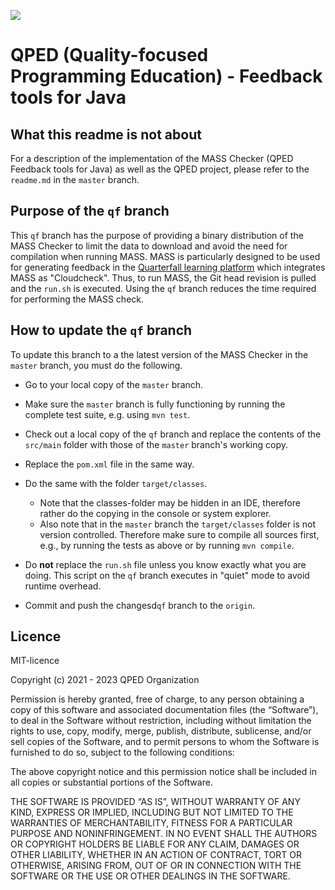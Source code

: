 [![](https://qped.eu/logo.png)](https://qped.eu/)

QPED (Quality-focused Programming Education) - Feedback tools for Java
========================

What this readme is not about
----------

For a description of the implementation of the MASS Checker (QPED Feedback tools for Java) as well as the QPED project, please refer to the `readme.md` in the `master` branch.

Purpose of the `qf` branch
----------

This `qf` branch has the purpose of providing a binary distribution of the MASS Checker to limit the data to download and avoid the need for compilation when running MASS.
MASS is particularly designed to be used for generating feedback in the [Quarterfall learning platform](https://www.quarterfall.com/) which integrates MASS as "Cloudcheck".
Thus, to run MASS, the Git head revision is pulled and the `run.sh` is executed.
Using the `qf` branch reduces the time required for performing the MASS check.

How to update the `qf` branch
----------

To update this branch to a the latest version of the MASS Checker in the `master` branch, you must do the following.

* Go to your local copy of the `master` branch.

* Make sure the `master` branch is fully functioning by running the complete test suite, e.g. using `mvn test`.

* Check out a local copy of the `qf` branch and replace the contents of the `src/main` folder with those of the `master` branch's working copy.

* Replace the `pom.xml` file in the same way.

* Do the same with the folder `target/classes`.
  * Note that the classes-folder may be hidden in an IDE, therefore rather do the copying in the console or system explorer.
  * Also note that in the `master` branch the `target/classes` folder is not version controlled. Therefore make sure to compile all sources first, e.g., by running the tests as above or by running `mvn compile`.

* Do **not** replace the `run.sh` file unless you know exactly what you are doing. This script on the `qf` branch executes in "quiet" mode to avoid runtime overhead.

* Commit and push the changesd`qf` branch to the `origin`.

Licence
----------
MIT-licence

Copyright (c) 2021 - 2023 QPED Organization

Permission is hereby granted, free of charge, to any person obtaining a copy of this software and associated documentation files (the “Software”), to deal in the Software without restriction, including without limitation the rights to use, copy, modify, merge, publish, distribute, sublicense, and/or sell copies of the Software, and to permit persons to whom the Software is furnished to do so, subject to the following conditions:

The above copyright notice and this permission notice shall be included in all copies or substantial portions of the Software.

THE SOFTWARE IS PROVIDED “AS IS”, WITHOUT WARRANTY OF ANY KIND, EXPRESS OR IMPLIED, INCLUDING BUT NOT LIMITED TO THE WARRANTIES OF MERCHANTABILITY, FITNESS FOR A PARTICULAR PURPOSE AND NONINFRINGEMENT. IN NO EVENT SHALL THE AUTHORS OR COPYRIGHT HOLDERS BE LIABLE FOR ANY CLAIM, DAMAGES OR OTHER LIABILITY, WHETHER IN AN ACTION OF CONTRACT, TORT OR OTHERWISE, ARISING FROM, OUT OF OR IN CONNECTION WITH THE SOFTWARE OR THE USE OR OTHER DEALINGS IN THE SOFTWARE. 
